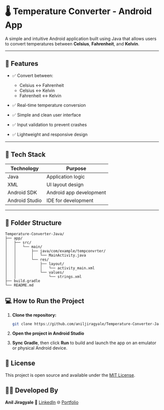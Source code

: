 # 🌡️ Temperature Converter - Android App

A simple and intuitive Android application built using Java that allows users to convert temperatures between **Celsius**, **Fahrenheit**, and **Kelvin**.

---

## 📱 Features

* ✅ Convert between:

  * Celsius ↔ Fahrenheit
  * Celsius ↔ Kelvin
  * Fahrenheit ↔ Kelvin
* ✅ Real-time temperature conversion
* ✅ Simple and clean user interface
* ✅ Input validation to prevent crashes
* ✅ Lightweight and responsive design

---

## 🚀 Tech Stack

| Technology     | Purpose                 |
| -------------- | ----------------------- |
| Java           | Application logic       |
| XML            | UI layout design        |
| Android SDK    | Android app development |
| Android Studio | IDE for development     |

---

## 📁 Folder Structure

```plaintext
Temperature-Converter-Java/
├── app/
│   ├── src/
│   │   └── main/
│   │       ├── java/com/example/tempconvrter/
│   │       │   └── MainActivity.java
│   │       └── res/
│   │           ├── layout/
│   │           │   └── activity_main.xml
│   │           └── values/
│   │               └── strings.xml
├── build.gradle
└── README.md
```

## 💻 How to Run the Project

1. **Clone the repository:**

   ```bash
   git clone https://github.com/aniljiragyale/Temperature-Converter-Java.git
   ```

2. **Open the project in Android Studio**

3. **Sync Gradle**, then click **Run** to build and launch the app on an emulator or physical Android device.


## 📜 License

This project is open source and available under the [MIT License](LICENSE).


## 🙇‍♂️ Developed By

**Anil Jiragyale**
📧 [LinkedIn](https://www.linkedin.com/in/aniljiragyale)
🌐 [Portfolio](https://portfolio-anil-gamma.vercel.app/)

